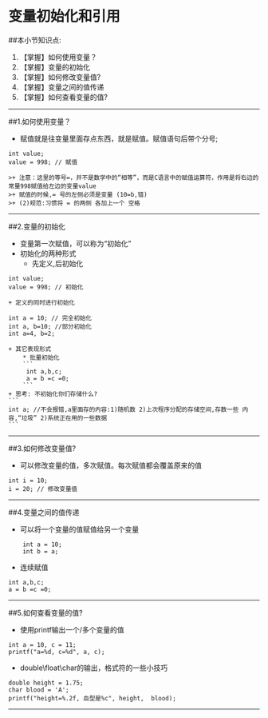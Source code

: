 # 变量初始化和引用
##本小节知识点:
1. 【掌握】如何使用变量？
2. 【掌握】变量的初始化
3. 【掌握】如何修改变量值?
4. 【掌握】变量之间的值传递
5. 【掌握】如何查看变量的值?

---

##1.如何使用变量？
- 赋值就是往变量里面存点东西，就是赋值。赋值语句后带个分号;
```
int value;
value = 998; // 赋值
```
    >+ 注意：这里的等号=，并不是数学中的“相等”，而是C语言中的赋值运算符，作用是将右边的常量998赋值给左边的变量value
    >+ 赋值的时候,= 号的左侧必须是变量 (10=b,错)
    >+ (2)规范:习惯将 = 的两侧 各加上一个 空格

---

##2.变量的初始化
- 变量第一次赋值，可以称为“初始化”
- 初始化的两种形式
    + 先定义,后初始化
```
int value;
value = 998; // 初始化
```
    + 定义的同时进行初始化
```
int a = 10; // 完全初始化
int a, b=10; //部分初始化
int a=4, b=2;
```
    + 其它表现形式
        * 批量初始化
        ```
         int a,b,c;
         a = b =c =0;
        ```
    + 思考: 不初始化你们存储什么?
    ```
    int a; //不会报错,a里面存的内容:1)随机数 2)上次程序分配的存储空间,存数一些 内容,“垃圾” 2)系统正在用的一些数据
    ```
---

##3.如何修改变量值?
- 可以修改变量的值，多次赋值。每次赋值都会覆盖原来的值

```
int i = 10;
i = 20; // 修改变量值

```
---

##4.变量之间的值传递
- 可以将一个变量的值赋值给另一个变量

```
	int a = 10;
	int b = a;
```

- 连续赋值

```
int a,b,c;
a = b =c =0;

```
---
##5.如何查看变量的值?
- 使用printf输出一个/多个变量的值

```
int a = 10, c = 11;
printf("a=%d, c=%d", a, c);

```

- double\float\char的输出，格式符的一些小技巧

```
double height = 1.75;
char blood = 'A';
printf("height=%.2f, 血型是%c", height,  blood);
```

---

